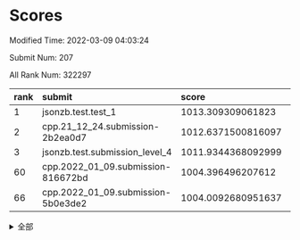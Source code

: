# Scores

Modified Time: 2022-03-09 04:03:24

Submit Num: 207

All Rank Num: 322297

| rank |               submit               |       score        |       sigma        | pk_num |
| :--- | :--------------------------------- | :----------------- | :----------------- | :----- |
| 1    | jsonzb.test.test_1                 | 1013.309309061823  | 0.7945026131894627 | 6233   |
| 2    | cpp.21_12_24.submission-2b2ea0d7   | 1012.6371500816097 | 0.801755988908497  | 6224   |
| 3    | jsonzb.test.submission_level_4     | 1011.9344368092999 | 0.8160004968760106 | 6229   |
| 60   | cpp.2022_01_09.submission-816672bd | 1004.396496207612  | 0.7282793830436127 | 6234   |
| 66   | cpp.2022_01_09.submission-5b0e3de2 | 1004.0092680951637 | 0.7208872788654751 | 6234   |


<details>
<summary>全部</summary>

| rank |                 submit                 |       score        |       sigma        | pk_num |
| :--- | :------------------------------------- | :----------------- | :----------------- | :----- |
| 1    | jsonzb.test.test_1                     | 1013.309309061823  | 0.7945026131894627 | 6233   |
| 2    | cpp.21_12_24.submission-2b2ea0d7       | 1012.6371500816097 | 0.801755988908497  | 6224   |
| 3    | jsonzb.test.submission_level_4         | 1011.9344368092999 | 0.8160004968760106 | 6229   |
| 4    | gobigger.level_3.submission_level_3_17 | 1011.8933777637917 | 0.7908154162899274 | 6226   |
| 5    | gobigger.level_3.submission_level_3_5  | 1011.7774063263022 | 0.789489843553214  | 6230   |
| 6    | gobigger.level_3.submission_level_3_46 | 1011.6864973335158 | 0.7606807170447817 | 6229   |
| 7    | gobigger.level_3.submission_level_3_33 | 1011.4246896961936 | 0.7515068857851225 | 6227   |
| 8    | gobigger.level_3.submission_level_3_6  | 1011.3282890584804 | 0.7729279650084256 | 6230   |
| 9    | gobigger.level_3.submission_level_3_26 | 1010.9557742002255 | 0.7665371425831755 | 6233   |
| 10   | gobigger.level_3.submission_level_3_1  | 1010.851925689721  | 0.7626431365288929 | 6224   |
| 11   | gobigger.level_3.submission_level_3_2  | 1010.8290953180806 | 0.7716767144975575 | 6228   |
| 12   | gobigger.level_3.submission_level_3_14 | 1010.7460815245571 | 0.7729003022475385 | 6229   |
| 13   | gobigger.level_3.submission_level_3_48 | 1010.7459071987729 | 0.763978851009027  | 6229   |
| 14   | gobigger.level_3.submission_level_3_10 | 1010.7244749979209 | 0.7815839676432228 | 6226   |
| 15   | gobigger.level_3.submission_level_3_44 | 1010.586087697485  | 0.7559954367737501 | 6230   |
| 16   | gobigger.level_3.submission_level_3_47 | 1010.501779767798  | 0.7759847850750788 | 6228   |
| 17   | gobigger.level_3.submission_level_3_18 | 1010.4585238108867 | 0.7865476923407348 | 6231   |
| 18   | gobigger.level_3.submission_level_3_11 | 1010.3589124951262 | 0.7501441065364083 | 6226   |
| 19   | gobigger.level_3.submission_level_3_40 | 1010.2964320206777 | 0.7472361772028936 | 6227   |
| 20   | gobigger.level_3.submission_level_3_9  | 1010.2798480161457 | 0.7448026041646685 | 6228   |
| 21   | gobigger.level_3.submission_level_3_45 | 1010.2511279935608 | 0.7749441668469185 | 6225   |
| 22   | gobigger.level_3.submission_level_3_19 | 1010.1364873127734 | 0.7731734669324942 | 6230   |
| 23   | gobigger.level_3.submission_level_3_28 | 1010.0624591985793 | 0.7841648905741602 | 6227   |
| 24   | gobigger.level_3.submission_level_3_41 | 1010.0148102431145 | 0.7745648588103355 | 6228   |
| 25   | gobigger.level_3.submission_level_3_20 | 1009.9463054617082 | 0.7703887375704066 | 6230   |
| 26   | gobigger.level_3.submission_level_3_25 | 1009.9337750419684 | 0.7570487649902667 | 6228   |
| 27   | gobigger.level_3.submission_level_3_21 | 1009.822455629519  | 0.7506865533809381 | 6225   |
| 28   | gobigger.level_3.submission_level_3_37 | 1009.7780874942191 | 0.7572193165842432 | 6229   |
| 29   | gobigger.level_3.submission_level_3_13 | 1009.7062751122904 | 0.7592123237812296 | 6228   |
| 30   | gobigger.level_3.submission_level_3_4  | 1009.6955567108512 | 0.765875461398325  | 6226   |
| 31   | gobigger.level_3.submission_level_3_27 | 1009.6813602872974 | 0.7566867959186616 | 6229   |
| 32   | gobigger.level_3.submission_level_3_34 | 1009.6482470127598 | 0.7648051940316337 | 6225   |
| 33   | gobigger.level_3.submission_level_3_23 | 1009.6114589207973 | 0.7319220791418088 | 6224   |
| 34   | gobigger.level_3.submission_level_3_39 | 1009.5601706631313 | 0.7572620404746238 | 6227   |
| 35   | gobigger.level_3.submission_level_3_49 | 1009.5428381073351 | 0.746167694488084  | 6221   |
| 36   | gobigger.level_3.submission_level_3_12 | 1009.5408887847881 | 0.7588016989744248 | 6225   |
| 37   | gobigger.level_3.submission_level_3_29 | 1009.4851169989264 | 0.7551553619436757 | 6231   |
| 38   | gobigger.level_3.submission_level_3_31 | 1009.4662775232703 | 0.7560976576614235 | 6226   |
| 39   | gobigger.level_3.submission_level_3_43 | 1009.4477092866887 | 0.7436584835095111 | 6225   |
| 40   | gobigger.level_3.submission_level_3_7  | 1009.4100888109325 | 0.7521965004736341 | 6225   |
| 41   | gobigger.level_3.submission_level_3_30 | 1009.3756476337381 | 0.7581888834089129 | 6226   |
| 42   | gobigger.level_3.submission_level_3_35 | 1009.3219915491633 | 0.7592823392300242 | 6229   |
| 43   | gobigger.level_3.submission_level_3_0  | 1009.3166013081329 | 0.7619505748393002 | 6234   |
| 44   | gobigger.level_3.submission_level_3_8  | 1009.2500990406049 | 0.7386460996829862 | 6224   |
| 45   | gobigger.level_3.submission_level_3_3  | 1008.978311775647  | 0.7447932401643461 | 6231   |
| 46   | gobigger.level_3.submission_level_3_36 | 1008.8152347100859 | 0.7466765768154404 | 6225   |
| 47   | gobigger.level_3.submission_level_3_15 | 1008.6474800783385 | 0.7571554084029792 | 6227   |
| 48   | gobigger.level_3.submission_level_3_38 | 1008.5938241474872 | 0.752252346967709  | 6226   |
| 49   | gobigger.level_3.submission_level_3_22 | 1008.5276410333605 | 0.7517611750624582 | 6223   |
| 50   | gobigger.level_3.submission_level_3_24 | 1008.3699697129106 | 0.7508485757096046 | 6230   |
| 51   | gobigger.level_3.submission_level_3_32 | 1008.369873033183  | 0.7466380409495597 | 6222   |
| 52   | gobigger.level_3.submission_level_3_42 | 1008.0654778699164 | 0.7660956377221274 | 6225   |
| 53   | gobigger.level_3.submission_level_3_16 | 1008.0094701291627 | 0.7363923584167532 | 6223   |
| 54   | gobigger.level_1.submission_level_1_37 | 1005.6981615351948 | 0.7139169203060572 | 6230   |
| 55   | gobigger.level_1.submission_level_1_4  | 1005.0522407568017 | 0.7013950645908158 | 6224   |
| 56   | gobigger.level_1.submission_level_1_38 | 1004.7053551000264 | 0.7105978804881898 | 6222   |
| 57   | gobigger.level_1.submission_level_1_29 | 1004.4918528662531 | 0.7172990204723179 | 6230   |
| 58   | gobigger.level_1.submission_level_1_5  | 1004.474191359317  | 0.7249799833106372 | 6225   |
| 59   | gobigger.level_1.submission_level_1_3  | 1004.4128352255804 | 0.7311911608083742 | 6225   |
| 60   | cpp.2022_01_09.submission-816672bd     | 1004.396496207612  | 0.7282793830436127 | 6234   |
| 61   | gobigger.level_1.submission_level_1_31 | 1004.3203284589162 | 0.722234178212297  | 6226   |
| 62   | gobigger.level_1.submission_level_1_33 | 1004.1514658489872 | 0.7058833062609892 | 6231   |
| 63   | gobigger.level_1.submission_level_1_20 | 1004.0893873194381 | 0.7267338960627648 | 6229   |
| 64   | gobigger.level_1.submission_level_1_17 | 1004.0728797719293 | 0.7138565677530585 | 6230   |
| 65   | gobigger.level_1.submission_level_1_24 | 1004.037196526715  | 0.7155829838486786 | 6224   |
| 66   | cpp.2022_01_09.submission-5b0e3de2     | 1004.0092680951637 | 0.7208872788654751 | 6234   |
| 67   | gobigger.level_1.submission_level_1_47 | 1004.0005695143309 | 0.7016174308735957 | 6229   |
| 68   | gobigger.level_1.submission_level_1_18 | 1003.9643004052349 | 0.7133994815116063 | 6230   |
| 69   | gobigger.level_1.submission_level_1_49 | 1003.8163284277045 | 0.7176757514050432 | 6232   |
| 70   | gobigger.level_1.submission_level_1_6  | 1003.7954381167916 | 0.7188808637777282 | 6221   |
| 71   | gobigger.level_1.submission_level_1_42 | 1003.6393330304904 | 0.7197875733729655 | 6229   |
| 72   | gobigger.level_1.submission_level_1_11 | 1003.5107429681437 | 0.7206082558085104 | 6233   |
| 73   | gobigger.level_1.submission_level_1_21 | 1003.5031977608116 | 0.7101945802619101 | 6229   |
| 74   | gobigger.level_1.submission_level_1_46 | 1003.5019413437817 | 0.7133589332706971 | 6226   |
| 75   | gobigger.level_1.submission_level_1_19 | 1003.484255126662  | 0.708001567704469  | 6225   |
| 76   | gobigger.level_1.submission_level_1_1  | 1003.4515704808487 | 0.7142334066679449 | 6230   |
| 77   | gobigger.level_1.submission_level_1_36 | 1003.4319220360824 | 0.723374083174351  | 6228   |
| 78   | gobigger.level_1.submission_level_1_13 | 1003.4297346291788 | 0.7159751259525953 | 6226   |
| 79   | gobigger.level_1.submission_level_1_28 | 1003.4210937920618 | 0.7164614882958805 | 6229   |
| 80   | gobigger.level_1.submission_level_1_15 | 1003.4209887563663 | 0.7120094096277404 | 6229   |
| 81   | gobigger.level_1.submission_level_1_7  | 1003.3771424658257 | 0.7136345918069001 | 6229   |
| 82   | gobigger.level_1.submission_level_1_30 | 1003.3376847478274 | 0.7148616214492346 | 6231   |
| 83   | gobigger.level_1.submission_level_1_8  | 1003.3335773003519 | 0.7076549860733911 | 6223   |
| 84   | gobigger.level_1.submission_level_1_14 | 1003.3196323008013 | 0.7330951712580993 | 6227   |
| 85   | gobigger.level_1.submission_level_1_43 | 1003.3178407040408 | 0.7087840823126714 | 6226   |
| 86   | gobigger.level_1.submission_level_1_9  | 1003.2994440411167 | 0.7122433843644487 | 6227   |
| 87   | gobigger.level_1.submission_level_1_32 | 1003.2690224470739 | 0.7262309507584191 | 6231   |
| 88   | gobigger.level_1.submission_level_1_16 | 1003.1621659249262 | 0.7213521086933073 | 6225   |
| 89   | gobigger.level_1.submission_level_1_39 | 1002.9628604404661 | 0.7146291785430691 | 6235   |
| 90   | gobigger.level_1.submission_level_1_22 | 1002.8548815099066 | 0.7212024825076547 | 6227   |
| 91   | gobigger.level_1.submission_level_1_44 | 1002.8413887855285 | 0.7145858070455139 | 6230   |
| 92   | gobigger.level_1.submission_level_1_40 | 1002.8049795385784 | 0.712482099875965  | 6227   |
| 93   | gobigger.level_1.submission_level_1_45 | 1002.7555758649169 | 0.7159146913666553 | 6232   |
| 94   | gobigger.level_1.submission_level_1_25 | 1002.701318253604  | 0.7172445746870387 | 6228   |
| 95   | gobigger.level_1.submission_level_1_0  | 1002.6435059446001 | 0.710433526227248  | 6229   |
| 96   | gobigger.level_1.submission_level_1_35 | 1002.5761278778349 | 0.7070930888096062 | 6227   |
| 97   | gobigger.level_1.submission_level_1_34 | 1002.5690464153273 | 0.7006572091381628 | 6223   |
| 98   | gobigger.level_1.submission_level_1_26 | 1002.5172266761324 | 0.7069783253080237 | 6230   |
| 99   | gobigger.level_1.submission_level_1_10 | 1002.4603886365207 | 0.7254462760922487 | 6225   |
| 100  | gobigger.level_1.submission_level_1_41 | 1002.2469317016559 | 0.7170796767887618 | 6229   |
| 101  | gobigger.level_1.submission_level_1_27 | 1002.1974004138655 | 0.7136486445600423 | 6229   |
| 102  | gobigger.level_1.submission_level_1_2  | 1002.1878505565758 | 0.7166266758459111 | 6224   |
| 103  | gobigger.level_1.submission_level_1_23 | 1002.0492872765668 | 0.7250446047326455 | 6222   |
| 104  | gobigger.level_1.submission_level_1_12 | 1001.7707341963046 | 0.707669687748161  | 6234   |
| 105  | gobigger.level_1.submission_level_1_48 | 1001.6552137314578 | 0.7002620224189867 | 6228   |
| 106  | gobigger.random.submission_random_39   | 997.3821939105167  | 0.7202638757764774 | 6226   |
| 107  | gobigger.random.submission_random_17   | 997.12298016752    | 0.7108083057090199 | 6227   |
| 108  | gobigger.random.submission_random_13   | 997.1214490332173  | 0.7039961123557577 | 6223   |
| 109  | gobigger.random.submission_random_46   | 997.0715207128723  | 0.6988764289797322 | 6229   |
| 110  | gobigger.random.submission_random_23   | 996.8437536287339  | 0.696774910441618  | 6226   |
| 111  | gobigger.random.submission_random_21   | 996.791058564865   | 0.7103011727737706 | 6234   |
| 112  | gobigger.random.submission_random_1    | 996.6069850295     | 0.7126374626401646 | 6231   |
| 113  | gobigger.random.submission_random_7    | 996.597060230621   | 0.7152450437868476 | 6233   |
| 114  | gobigger.random.submission_random_5    | 996.5523196339057  | 0.7160278421603563 | 6226   |
| 115  | gobigger.random.submission_random_31   | 996.5407397291038  | 0.707182513853744  | 6227   |
| 116  | gobigger.random.submission_random_20   | 996.507617631341   | 0.7017779573512809 | 6224   |
| 117  | gobigger.random.submission_random_49   | 996.4818111550968  | 0.7123517680669931 | 6227   |
| 118  | gobigger.random.submission_random_25   | 996.4747140527303  | 0.7077434256623484 | 6233   |
| 119  | gobigger.random.submission_random_0    | 996.4725853782418  | 0.7045067595253254 | 6231   |
| 120  | gobigger.random.submission_random_28   | 996.3112985016882  | 0.7116546832487792 | 6227   |
| 121  | gobigger.random.submission_random_32   | 996.2870179231309  | 0.6979908544718751 | 6228   |
| 122  | gobigger.random.submission_random_36   | 996.278563908692   | 0.7018702704991374 | 6232   |
| 123  | gobigger.random.submission_random_6    | 996.2325111222676  | 0.7129485027816107 | 6228   |
| 124  | gobigger.random.submission_random_19   | 996.1669331919187  | 0.7121002226111046 | 6232   |
| 125  | gobigger.random.submission_random_29   | 996.159828976388   | 0.7050616358015842 | 6223   |
| 126  | gobigger.random.submission_random_26   | 996.1594072145239  | 0.7133515668190701 | 6225   |
| 127  | gobigger.random.submission_random_15   | 996.1353856883035  | 0.708805186669989  | 6228   |
| 128  | gobigger.random.submission_random_10   | 996.1024806520923  | 0.707076880589153  | 6225   |
| 129  | gobigger.random.submission_random_3    | 996.0985552726919  | 0.7136739760044969 | 6229   |
| 130  | gobigger.random.submission_random_48   | 996.0951653005984  | 0.7145691533858411 | 6226   |
| 131  | gobigger.random.submission_random_11   | 996.051912495844   | 0.7104815930240959 | 6230   |
| 132  | gobigger.random.submission_random_9    | 996.0456840322353  | 0.7232813439838548 | 6228   |
| 133  | gobigger.random.submission_random_12   | 996.018344318835   | 0.7020914371273178 | 6228   |
| 134  | gobigger.random.submission_random_35   | 995.9953242965446  | 0.7073960557523865 | 6231   |
| 135  | gobigger.random.submission_random_24   | 995.9410238996045  | 0.714378729921285  | 6231   |
| 136  | gobigger.random.submission_random_42   | 995.9190930220673  | 0.7230091438833431 | 6227   |
| 137  | gobigger.random.submission_random_8    | 995.9037696068773  | 0.7125648261220784 | 6233   |
| 138  | gobigger.random.submission_random_37   | 995.8828455802438  | 0.7126968242287199 | 6232   |
| 139  | gobigger.random.submission_random_47   | 995.8362374167892  | 0.7125885289124776 | 6231   |
| 140  | gobigger.random.submission_random_18   | 995.8305962662286  | 0.7099706809748859 | 6228   |
| 141  | gobigger.random.submission_random_16   | 995.7994777568655  | 0.7273046135833977 | 6231   |
| 142  | gobigger.random.submission_random_41   | 995.7897007698813  | 0.7140542869990152 | 6228   |
| 143  | gobigger.random.submission_random_40   | 995.607432896344   | 0.7115460235689999 | 6228   |
| 144  | gobigger.random.submission_random_45   | 995.5610393490375  | 0.7106830181046759 | 6232   |
| 145  | gobigger.random.submission_random_27   | 995.4729021298999  | 0.7156510615211081 | 6230   |
| 146  | gobigger.random.submission_random_34   | 995.3657366531506  | 0.7117471584164891 | 6231   |
| 147  | gobigger.random.submission_random_30   | 995.3475919042432  | 0.7086672093292289 | 6228   |
| 148  | gobigger.random.submission_random_2    | 995.3450228150115  | 0.7139359819349766 | 6230   |
| 149  | gobigger.random.submission_random_4    | 995.3120217422073  | 0.7229581348520542 | 6226   |
| 150  | gobigger.random.submission_random_22   | 995.2581058013872  | 0.7056288581532739 | 6233   |
| 151  | gobigger.random.submission_random_43   | 995.1497775125257  | 0.7064292217245361 | 6224   |
| 152  | gobigger.random.submission_random_44   | 994.9848302879413  | 0.7155068956536436 | 6225   |
| 153  | gobigger.random.submission_random_33   | 994.9575481622372  | 0.73338174671942   | 6223   |
| 154  | gobigger.random.submission_random_14   | 994.6212364767018  | 0.7167285302081083 | 6227   |
| 155  | gobigger.random.submission_random_38   | 994.6135746218874  | 0.7164413094641174 | 6229   |
| 156  | gobigger.level_2.submission_level_2_37 | 993.5298847141238  | 0.7338682088093056 | 6229   |
| 157  | gobigger.level_2.submission_level_2_14 | 993.4848320246714  | 0.7280358627758051 | 6226   |
| 158  | gobigger.level_2.submission_level_2_31 | 993.4366376796941  | 0.7471773675889578 | 6230   |
| 159  | gobigger.level_2.submission_level_2_15 | 993.2765223852192  | 0.7420090131457054 | 6231   |
| 160  | gobigger.level_2.submission_level_2_2  | 993.2652004493978  | 0.7547421605167499 | 6226   |
| 161  | gobigger.level_2.submission_level_2_36 | 993.2283635912411  | 0.7204171118771089 | 6228   |
| 162  | gobigger.level_2.submission_level_2_46 | 993.0442569451387  | 0.7363380898066716 | 6229   |
| 163  | gobigger.level_2.submission_level_2_32 | 992.9483869847671  | 0.7405457484284941 | 6225   |
| 164  | gobigger.level_2.submission_level_2_30 | 992.9218065412056  | 0.7322613459594034 | 6225   |
| 165  | gobigger.level_2.submission_level_2_26 | 992.871123770644   | 0.7476362697476532 | 6231   |
| 166  | gobigger.level_2.submission_level_2_33 | 992.8523505685175  | 0.7604912295291548 | 6228   |
| 167  | gobigger.level_2.submission_level_2_22 | 992.8368572112379  | 0.7317123083769933 | 6225   |
| 168  | gobigger.level_2.submission_level_2_17 | 992.7015685330597  | 0.7378109911840751 | 6230   |
| 169  | gobigger.level_2.submission_level_2_20 | 992.6908389806279  | 0.7382279008517286 | 6228   |
| 170  | gobigger.level_2.submission_level_2_10 | 992.6554371948039  | 0.741006884759993  | 6229   |
| 171  | gobigger.level_2.submission_level_2_38 | 992.552744421378   | 0.7262817313354016 | 6228   |
| 172  | gobigger.level_2.submission_level_2_12 | 992.5074207766733  | 0.7457533419211269 | 6232   |
| 173  | gobigger.level_2.submission_level_2_25 | 992.4980098714951  | 0.7538359907971235 | 6229   |
| 174  | gobigger.level_2.submission_level_2_18 | 992.4362910691191  | 0.7500625101767918 | 6226   |
| 175  | gobigger.level_2.submission_level_2_28 | 992.4350573014186  | 0.7510014090355251 | 6228   |
| 176  | gobigger.level_2.submission_level_2_40 | 992.2887487172957  | 0.7360355156046862 | 6231   |
| 177  | gobigger.level_2.submission_level_2_4  | 992.2844429269886  | 0.7364256567749126 | 6225   |
| 178  | gobigger.level_2.submission_level_2_34 | 992.2678380384888  | 0.7386750364604936 | 6230   |
| 179  | gobigger.level_2.submission_level_2_13 | 992.2483801679113  | 0.7538509146315029 | 6227   |
| 180  | gobigger.level_2.submission_level_2_9  | 992.181424447324   | 0.7496719910239077 | 6226   |
| 181  | gobigger.level_2.submission_level_2_23 | 992.1025267318287  | 0.7356111871312668 | 6233   |
| 182  | gobigger.level_2.submission_level_2_48 | 992.0957970912859  | 0.7486650576982906 | 6229   |
| 183  | gobigger.level_2.submission_level_2_27 | 992.0433892821226  | 0.7418545270085243 | 6225   |
| 184  | gobigger.level_2.submission_level_2_7  | 992.0259766893814  | 0.7371008014436616 | 6225   |
| 185  | gobigger.level_2.submission_level_2_41 | 992.0002744489888  | 0.7422849999931028 | 6228   |
| 186  | gobigger.level_2.submission_level_2_43 | 991.9437021108205  | 0.753119180169266  | 6230   |
| 187  | gobigger.level_2.submission_level_2_16 | 991.874006878133   | 0.7462510964552141 | 6231   |
| 188  | gobigger.level_2.submission_level_2_21 | 991.8499701998581  | 0.739228032304177  | 6230   |
| 189  | gobigger.level_2.submission_level_2_47 | 991.828005188947   | 0.7527466719000396 | 6225   |
| 190  | gobigger.level_2.submission_level_2_44 | 991.8007292802608  | 0.7560422334399579 | 6230   |
| 191  | gobigger.level_2.submission_level_2_42 | 991.7076979861986  | 0.7576518749478607 | 6228   |
| 192  | gobigger.level_2.submission_level_2_5  | 991.7012152721469  | 0.7322281733463606 | 6226   |
| 193  | gobigger.level_2.submission_level_2_0  | 991.6758867033669  | 0.7668630249136044 | 6225   |
| 194  | gobigger.level_2.submission_level_2_49 | 991.5263084096604  | 0.7711455883882085 | 6226   |
| 195  | gobigger.level_2.submission_level_2_19 | 991.4918020237749  | 0.7431183520383041 | 6226   |
| 196  | gobigger.level_2.submission_level_2_29 | 991.3808532959735  | 0.7487564421474362 | 6231   |
| 197  | gobigger.level_2.submission_level_2_35 | 991.282366285646   | 0.7384621988566217 | 6230   |
| 198  | gobigger.level_2.submission_level_2_1  | 991.2337400682403  | 0.7498149259963728 | 6227   |
| 199  | gobigger.level_2.submission_level_2_6  | 990.9748986092939  | 0.7664541758492904 | 6223   |
| 200  | gobigger.level_2.submission_level_2_45 | 990.8011799764453  | 0.7941522774917542 | 6230   |
| 201  | gobigger.level_2.submission_level_2_24 | 990.698024965606   | 0.7573687782819072 | 6224   |
| 202  | gobigger.level_2.submission_level_2_11 | 990.5862486517046  | 0.7718531716277535 | 6231   |
| 203  | gobigger.level_2.submission_level_2_39 | 990.5438290981865  | 0.732025193586519  | 6227   |
| 204  | gobigger.level_2.submission_level_2_8  | 990.4815271064562  | 0.7679670611067109 | 6232   |
| 205  | gobigger.level_2.submission_level_2_3  | 990.4686392886733  | 0.7607166373912043 | 6228   |
| 206  | gobigger.none.submission_none_0        | 977.9704865116476  | 1.2396025362244651 | 6228   |
| 207  | gobigger.none.submission_none_1        | 976.6018600185812  | 1.3723220396758773 | 6233   |

</details>